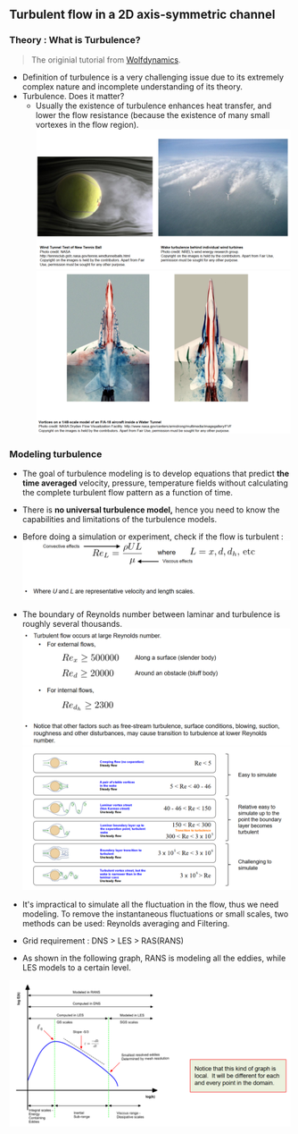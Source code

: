 ## Turbulent flow in a 2D axis-symmetric channel

### Theory : What is Turbulence?

> The originial tutorial from [Wolfdynamics](http://www.wolfdynamics.com/images/pdf/turbulence_2019.pdf).

- Definition of turbulence is a very challenging issue due to its extremely complex nature and incomplete understanding of its theory. 
- Turbulence. Does it matter?
    - Usually the existence of turbulence enhances heat transfer, and lower the flow resistance (because the existence of many small vortexes in the flow region).   
![alt text](../../images/Axis_Turb/turb_intro1.png "turbintro")
![alt text](../../images/Axis_Turb/turb_intro2.png "turbintro")

### Modeling turbulence
- The goal of turbulence modeling is to develop equations that predict **the time averaged** velocity, pressure, temperature fields without calculating the complete turbulent flow pattern as a function of time.
- There is **no universal turbulence model,** hence you need to know the capabilities and limitations of the turbulence models.
- Before doing a simulation or experiment, check if the flow is turbulent : 
![alt text](../../images/Axis_Turb/Re_def.png "Reynolds number")

- The boundary of Reynolds number between laminar and turbulence is roughly several thousands.
![alt text](../../images/Axis_Turb/Turb_Re.png "Turbulence transition")
![alt text](../../images/Axis_Turb/Re_region.png "Turbulence transition")

- It's impractical to simulate all the fluctuation in the flow, thus we need modeling. To remove the instantaneous fluctuations or small scales, two methods can be used: Reynolds averaging and Filtering.

- Grid requirement : DNS > LES > RAS(RANS)

- As shown in the following graph, RANS is modeling all the eddies, while LES models to a certain level.

![alt text](../../images/Axis_Turb/energySpec.png "Turbulence energy")

